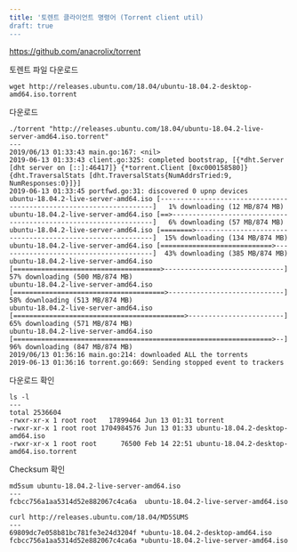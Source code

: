 ```yaml
---
title: '토렌트 클라이언트 명령어 (Torrent client util)
draft: true
---
```


https://github.com/anacrolix/torrent

토렌트 파일 다운로드

    wget http://releases.ubuntu.com/18.04/ubuntu-18.04.2-desktop-amd64.iso.torrent

다운로드

    ./torrent "http://releases.ubuntu.com/18.04/ubuntu-18.04.2-live-server-amd64.iso.torrent"
    ---
    2019/06/13 01:33:43 main.go:167: <nil>
    2019-06-13 01:33:43 client.go:325: completed bootstrap, [{*dht.Server [dht server on [::]:46417]} {*torrent.Client [0xc000158580]} {dht.TraversalStats [dht.TraversalStats{NumAddrsTried:9, NumResponses:0}]}]
    2019-06-13 01:33:45 portfwd.go:31: discovered 0 upnp devices
    ubuntu-18.04.2-live-server-amd64.iso [--------------------------------------------------------------------]   1% downloading (12 MB/874 MB)
    ubuntu-18.04.2-live-server-amd64.iso [==>-----------------------------------------------------------------]   6% downloading (57 MB/874 MB)
    ubuntu-18.04.2-live-server-amd64.iso [========>-----------------------------------------------------------]  15% downloading (134 MB/874 MB)
    ubuntu-18.04.2-live-server-amd64.iso [============================>---------------------------------------]  43% downloading (385 MB/874 MB)
    ubuntu-18.04.2-live-server-amd64.iso [=====================================>------------------------------]  57% downloading (500 MB/874 MB)
    ubuntu-18.04.2-live-server-amd64.iso [======================================>-----------------------------]  58% downloading (513 MB/874 MB)
    ubuntu-18.04.2-live-server-amd64.iso [===========================================>------------------------]  65% downloading (571 MB/874 MB)
    ubuntu-18.04.2-live-server-amd64.iso [=================================================================>--]  96% downloading (847 MB/874 MB)
    2019/06/13 01:36:16 main.go:214: downloaded ALL the torrents
    2019-06-13 01:36:16 torrent.go:669: Sending stopped event to trackers

다운로드 확인

    ls -l
    ---
    total 2536604
    -rwxr-xr-x 1 root root   17899464 Jun 13 01:31 torrent
    -rwxr-xr-x 1 root root 1704984576 Jun 13 01:33 ubuntu-18.04.2-desktop-amd64.iso
    -rwxr-xr-x 1 root root      76500 Feb 14 22:51 ubuntu-18.04.2-desktop-amd64.iso.torrent

Checksum 확인

    md5sum ubuntu-18.04.2-live-server-amd64.iso
    ---
    fcbcc756a1aa5314d52e882067c4ca6a  ubuntu-18.04.2-live-server-amd64.iso

    curl http://releases.ubuntu.com/18.04/MD5SUMS
    ---
    69809dc7e058b81bc781fe3e24d3204f *ubuntu-18.04.2-desktop-amd64.iso
    fcbcc756a1aa5314d52e882067c4ca6a *ubuntu-18.04.2-live-server-amd64.iso


